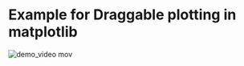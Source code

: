 # Example for Draggable plotting in matplotlib

![demo_video mov](https://user-images.githubusercontent.com/60502335/144946418-064351c0-a91c-4bda-9258-ef45a6e934ee.gif)
